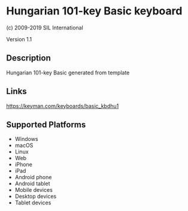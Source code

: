 Hungarian 101-key Basic keyboard
==============

(c) 2009-2019 SIL International

Version 1.1

Description
-----------

Hungarian 101-key Basic generated from template

Links
-----
https://keyman.com/keyboards/basic_kbdhu1

Supported Platforms
-------------------
 * Windows
 * macOS
 * Linux
 * Web
 * iPhone
 * iPad
 * Android phone
 * Android tablet
 * Mobile devices
 * Desktop devices
 * Tablet devices

